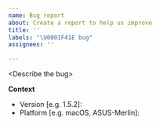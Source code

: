 ```yaml
---
name: Bug report
about: Create a report to help us improve
title: ''
labels: "\U0001F41E bug"
assignees: ''

---
```


&lt;Describe the bug>

**Context**
 - Version [e.g. 1.5.2]: 
 - Platform [e.g. macOS, ASUS-Merlin]:
